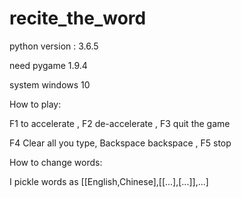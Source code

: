 # recite_the_word
python version : 3.6.5

need pygame 1.9.4

system windows 10


How to play:

F1 to accelerate , F2 de-accelerate , F3 quit the game

F4 Clear all you type, Backspace backspace , F5 stop

How to change words:

I pickle words as [[English,Chinese],[[...],[...]],...]
